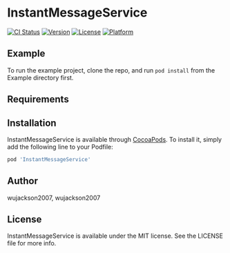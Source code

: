 # InstantMessageService

[![CI Status](http://img.shields.io/travis/wujackson2007/InstantMessageService.svg?style=flat)](https://travis-ci.org/wujackson2007/InstantMessageService)
[![Version](https://img.shields.io/cocoapods/v/InstantMessageService.svg?style=flat)](http://cocoapods.org/pods/InstantMessageService)
[![License](https://img.shields.io/cocoapods/l/InstantMessageService.svg?style=flat)](http://cocoapods.org/pods/InstantMessageService)
[![Platform](https://img.shields.io/cocoapods/p/InstantMessageService.svg?style=flat)](http://cocoapods.org/pods/InstantMessageService)

## Example

To run the example project, clone the repo, and run `pod install` from the Example directory first.

## Requirements

## Installation

InstantMessageService is available through [CocoaPods](http://cocoapods.org). To install
it, simply add the following line to your Podfile:

```ruby
pod 'InstantMessageService'
```

## Author

wujackson2007, wujackson2007

## License

InstantMessageService is available under the MIT license. See the LICENSE file for more info.
